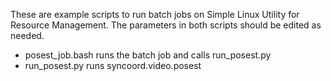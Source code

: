 These are example scripts to run batch jobs on Simple Linux Utility for Resource Management.
The parameters in both scripts should be edited as needed.

* posest_job.bash runs the batch job and calls run_posest.py
* run_posest.py runs syncoord.video.posest